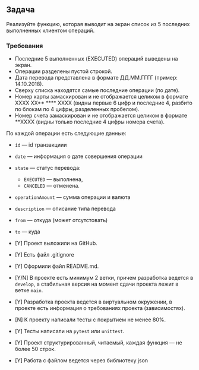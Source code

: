 ## Задача

Реализуйте функцию, которая выводит на экран список из 5 последних выполненных клиентом операций.


### Требования

- Последние 5 выполненных (EXECUTED) операций выведены на экран.
- Операции разделены пустой строкой.
- Дата перевода представлена в формате ДД.ММ.ГГГГ (пример: 14.10.2018).
- Сверху списка находятся самые последние операции (по дате).
- Номер карты замаскирован и не отображается целиком в формате  XXXX XX** **** XXXX (видны первые 6 цифр и последние 4, разбито по блокам по 4 цифры, разделенных пробелом).
- Номер счета замаскирован и не отображается целиком в формате  **XXXX 
(видны только последние 4 цифры номера счета).

По каждой операции есть следующие данные:

- `id` — id транзакциии
- `date` — информация о дате совершения операции
- `state` — статус перевода:
    - `EXECUTED`  — выполнена,
    - `CANCELED`  — отменена.
- `operationAmount` — сумма операции и валюта
- `description` — описание типа перевода
- `from` — откуда (может отсутстовать)
- `to` — куда

- [Y]  Проект выложили на GitHub.
- [Y]  Есть файл .gitignore
- [Y]  Оформили файл README.md.
- [Y/N]  В проекте есть минимум 2 ветки, причем разработка ведется в `develop`, а стабильная версия на момент сдачи проекта лежит в ветке `main`.
- [Y]  Разработка проекта ведется в виртуальном окружении, в проекте есть информация о требованиях проекта (зависимостях).
- [N]  К проекту написали тесты с покрытием не менее 80%.
- [Y]  Тесты написали на `pytest` или `unittest`.
- [Y]  Проект структурированный, читаемый, каждая функция — не более 50 строк.
- [Y]  Работа с файлом ведется через библиотеку json
